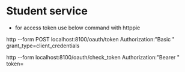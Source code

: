 # Student service

- for access token use below command with httppie

http --form POST localhost:8100/oauth/token Authorization:"Basic <basic-auth>" grant_type=client_credentials
  
http --form localhost:8100/oauth/check_token Authorization:"Bearer <access-token>" token=<access-token>

